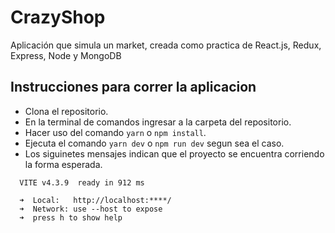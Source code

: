 # CrazyShop
Aplicación que simula un market, creada como practica de React.js, Redux, Express, Node y MongoDB

## Instrucciones para correr la aplicacion 
- Clona el repositorio. 
- En la terminal de comandos ingresar a la carpeta del repositorio.
- Hacer uso del comando `yarn` o `npm install`.
- Ejecuta el comando `yarn dev` o `npm run dev` segun sea el caso.
- Los siguinetes mensajes indican que el proyecto se encuentra corriendo la forma esperada.

```
  VITE v4.3.9  ready in 912 ms

  ➜  Local:   http://localhost:****/
  ➜  Network: use --host to expose
  ➜  press h to show help

```





